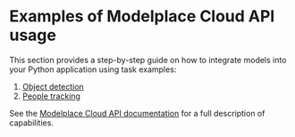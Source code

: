 # Examples of Modelplace Cloud API usage

This section provides a step-by-step guide on how to integrate models into your Python application using task examples: 
1. [Оbject detection]
2. [People tracking] 

See the [Modelplace Cloud API documentation] for a full description of capabilities.


[Modelplace Cloud API documentation]: https://modelplace.ai/blog/
[Оbject detection]: Object_detection/
[People tracking]: People_tracking/ 